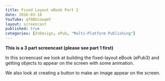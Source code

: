 ```yaml
---
title: Fixed Layout eBook Part 2
date: 2016-03-18
YouTube: qf0BInzwqmY
layout: screencast
published: true
categories: [InDesign, ePub, "Multi-Platform Publishing"]
---
```

**This is a 3 part screencast (please see part 1 first)**

In this screencast we look at building the fixed-layout eBook (ePub3) and getting objects to appear on the screen with some animation.

We also look at creating a button to make an image appear on the screen.
